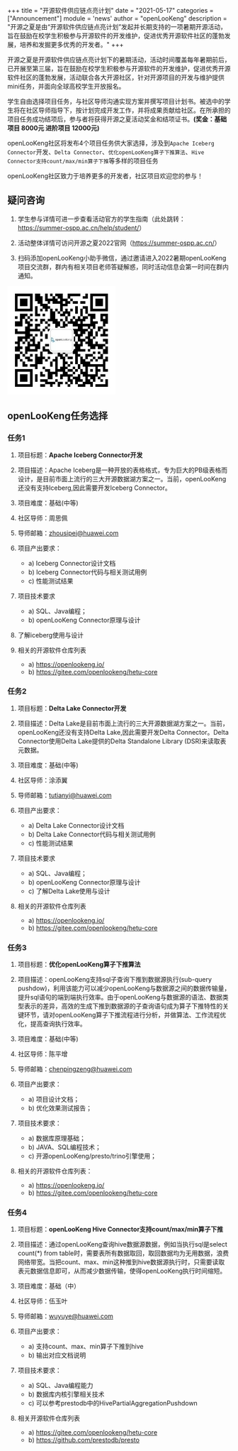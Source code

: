 +++
title = "开源软件供应链点亮计划"
date = "2021-05-17"
categories = ["Announcement"]
module = 'news'
author = "openLooKeng"
description = "开源之夏是由“开源软件供应链点亮计划”发起并长期支持的一项暑期开源活动，旨在鼓励在校学生积极参与开源软件的开发维护，促进优秀开源软件社区的蓬勃发展，培养和发掘更多优秀的开发者。"
+++
 

开源之夏是开源软件供应链点亮计划下的暑期活动，活动时间覆盖每年暑期前后，已开展至第三届，旨在鼓励在校学生积极参与开源软件的开发维护，促进优秀开源软件社区的蓬勃发展，活动联合各大开源社区，针对开源项目的开发与维护提供mini任务，并面向全球高校学生开放报名。


学生自由选择项目任务，与社区导师沟通实现方案并撰写项目计划书。被选中的学生将在社区导师指导下，按计划完成开发工作，并将成果贡献给社区。在所承担的项目任务成功结项后，参与者将获得开源之夏活动奖金和结项证书。**(奖金：基础项目 8000元 进阶项目 12000元)**

openLooKeng社区将发布4个项目任务供大家选择，涉及到`Apache Iceberg Connector`开发、`Delta Connector`、`优化openLooKeng算子下推算法`、`Hive Connector支持count/max/min算子下推`等多样的项目任务

openLooKeng社区致力于培养更多的开发者，社区项目欢迎您的参与！

## 疑问咨询

1. 学生参与详情可进一步查看活动官方的学生指南（此处跳转：<https://summer-ospp.ac.cn/help/student/>）

2. 活动整体详情可访问开源之夏2022官网（<https://summer-ospp.ac.cn/>）
 
3. 扫码添加openLooKeng小助手微信，通过邀请进入2022暑期openLooKeng项目交流群，群内有相关项目老师答疑解惑，同时活动信息会第一时间在群内通知。

<img src='./code.png' alt='2022暑期openLooKeng项目交流群' />
 

## openLooKeng任务选择

### 任务1

1. 项目标题：**Apache Iceberg Connector开发**
2. 项目描述：Apache Iceberg是一种开放的表格格式，专为巨大的PB级表格而设计，是目前市面上流行的三大开源数据湖方案之一。当前，openLooKeng还没有支持Iceberg,因此需要开发Iceberg Connector。
3. 项目难度：基础(中等)
4. 社区导师：周思佩 
5. 导师邮箱：zhousipei@huawei.com

6. 项目产出要求：
   + a) Iceberg Connector设计文档
   + b) Iceberg Connector代码与相关测试用例
   + c) 性能测试结果
7. 项目技术要求
   + a) SQL、Java编程；
   + b) openLooKeng Connector原理与设计
8. 了解iceberg使用与设计
9. 相关的开源软件仓库列表
    + a) <https://openlookeng.io/>
    + b) <https://gitee.com/openlookeng/hetu-core>

### 任务2

1. 项目标题：**Delta Lake Connector开发**

2. 项目描述：Delta Lake是目前市面上流行的三大开源数据湖方案之一。当前，openLooKeng还没有支持Delta Lake,因此需要开发Delta Connector。Delta Connector使用Delta Lake提供的Delta Standalone Library (DSR)来读取表元数据。
3. 项目难度：基础(中等)
4. 社区导师：涂添翼
5. 导师邮箱：tutianyi@huawei.com
6. 项目产出要求：
   + a) Delta Lake Connector设计文档
   + b) Delta Lake Connector代码与相关测试用例
   + c) 性能测试结果
7. 项目技术要求
   + a) SQL、Java编程；
   + b) openLooKeng Connector原理与设计
   + c) 了解Delta Lake使用与设计
8. 相关的开源软件仓库列表
   + a) https://openlookeng.io/
   + b) https://gitee.com/openlookeng/hetu-core
 
### 任务3

1. 项目标题：**优化openLooKeng算子下推算法**
2. 项目描述：openLooKeng支持sql子查询下推到数据源执行(sub-query pushdow)，利用该能力可以减少openLooKeng与数据源之间的数据传输量，提升sql语句的端到端执行效率。由于openLooKeng与数据源的语法、数据类型表示的差异，高效的生成下推到数据源的子查询语句成为算子下推特性的关键环节，请对openLooKeng算子下推流程进行分析，并做算法、工作流程优化，提高查询执行效率。
3. 项目难度：基础(中等)
4. 社区导师：陈平增
5. 导师邮箱：chenpingzeng@huawei.com
6. 项目产出要求：
   + a) 项目设计文档；
   + b) 优化效果测试报告；

7. 项目技术要求：
    + a) 数据库原理基础；
    + b) JAVA、SQL编程技术；
    + c) 开源openLooKeng/presto/trino引擎使用；
8. 相关的开源软件仓库列表：
   + a) https://openlookeng.io/
   + b) https://gitee.com/openlookeng/hetu-core

### 任务4

1. 项目标题：**openLooKeng Hive Connector支持count/max/min算子下推**

2. 项目描述：通过openLooKeng查询hive数据源数据，例如当执行sql是select count(*) from table时，需要表所有数据取回，取回数据均为无用数据，浪费网络带宽。当把count、max、min这种推到hive数据源执行时，只需要读取表元数据信息即可，从而减少数据传输，使得openLooKeng执行时间缩短。

3. 项目难度：基础（中）
4. 社区导师：伍玉叶
5. 导师邮箱：wuyuye@huawei.com
6. 项目产出要求：
   + a) 支持count、max、min算子下推到hive
   + b) 输出对应文档说明
7. 项目技术要求：
    + a) SQL、Java编程能力
    + b) 数据库内核引擎相关技术
    + c) 可以参考prestodb中的HivePartialAggregationPushdown
8. 相关开源软件仓库列表
   + a) https://gitee.com/openlookeng/hetu-core 
   + b) https://github.com/prestodb/presto
